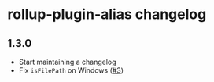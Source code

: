 # rollup-plugin-alias changelog

## 1.3.0

* Start maintaining a changelog
* Fix `isFilePath` on Windows ([#3](https://github.com/rollup/rollup-plugin-alias/issues/3))